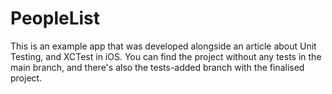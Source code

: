 # PeopleList
This is an example app that was developed alongside an article about Unit Testing, and XCTest in iOS. You can find the project without any tests in the main branch, and there's also the tests-added branch with the finalised project. 

